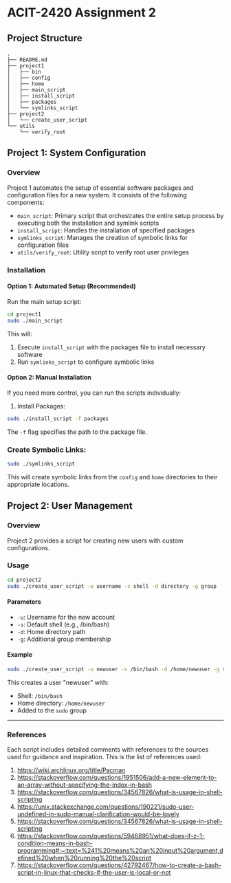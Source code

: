 # ACIT-2420 Assignment 2

## Project Structure
```
.
├── README.md
├── project1
│   ├── bin
│   ├── config
│   ├── home
│   ├── main_script
│   ├── install_script
│   ├── packages
│   └── symlinks_script
├── project2
│   └── create_user_script
└── utils
    └── verify_root
```

## Project 1: System Configuration

### Overview
Project 1 automates the setup of essential software packages and configuration files for a new system. It consists of the following components:

- `main_script`: Primary script that orchestrates the entire setup process by executing both the installation and symlink scripts
- `install_script`: Handles the installation of specified packages
- `symlinks_script`: Manages the creation of symbolic links for configuration files
- `utils/verify_root`: Utility script to verify root user privileges

### Installation

#### Option 1: Automated Setup (Recommended)
Run the main setup script:
```bash
cd project1
sudo ./main_script
```

This will:
1. Execute `install_script` with the packages file to install necessary software
2. Run `symlinks_script` to configure symbolic links

#### Option 2: Manual Installation
If you need more control, you can run the scripts individually:

1. Install Packages:
```bash
sudo ./install_script -f packages
```
The `-f` flag specifies the path to the package file.

### Create Symbolic Links:
```bash
sudo ./symlinks_script
```
This will create symbolic links from the `config` and `home` directories to their appropriate locations.

## Project 2: User Management

### Overview
Project 2 provides a script for creating new users with custom configurations.

### Usage
```bash
cd project2
sudo ./create_user_script -u username -s shell -d directory -g group
```

#### Parameters
- `-u`: Username for the new account
- `-s`: Default shell (e.g., /bin/bash)
- `-d`: Home directory path
- `-g`: Additional group membership

#### Example
```bash
sudo ./create_user_script -u newuser -s /bin/bash -d /home/newuser -g sudo
```
This creates a user "newuser" with:
- Shell: `/bin/bash`
- Home directory: `/home/newuser`
- Added to the `sudo` group

---
### References
Each script includes detailed comments with references to the sources used for guidance and inspiration. This is the list of references used:
1. https://wiki.archlinux.org/title/Pacman
2. https://stackoverflow.com/questions/1951506/add-a-new-element-to-an-array-without-specifying-the-index-in-bash
3. https://stackoverflow.com/questions/34567826/what-is-usage-in-shell-scripting
4. https://unix.stackexchange.com/questions/190221/sudo-user-undefined-in-sudo-manual-clarification-would-be-lovely
5. https://stackoverflow.com/questions/34567826/what-is-usage-in-shell-scripting
6. https://stackoverflow.com/questions/59468951/what-does-if-z-1-condition-means-in-bash-programming#:~:text=%241%20means%20an%20input%20argument,defined%20when%20running%20the%20script
7. https://stackoverflow.com/questions/42792467/how-to-create-a-bash-script-in-linux-that-checks-if-the-user-is-local-or-not